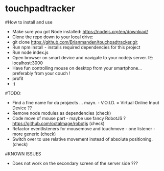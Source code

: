 # touchpadtracker

#How to install and use
* Make sure you got Node installed: https://nodejs.org/en/download/
* Clone the repo down to your local drive:
* git clone https://github.com/Brianmanden/touchpadtracker.git
* Run npm install - installs required dependencies for this project
* Run node index.js
* Open browser on smart device and navigate to your nodejs server. IE: localhost:3000
* Have fun controlling mouse on desktop from your smartphone... preferably from your couch !
* profit
* :)

#TODO:
* Find a fine name for da projæcts ... mayn. - V.O.I.D. = Virtual Online Input Device ??
* Remove node modules as dependencies (check)
* Code move of mouse part - maybe use fancy RobotJS ? https://github.com/octalmage/robotjs (check)
* Refactor eventlisteners for mousemove and touchmove - one listener - more generic (check)
* Switch over to use relative movement instead of absolute positioning. (check)

#KNOWN ISSUES
* Does not work on the secondary screen of the server side ???